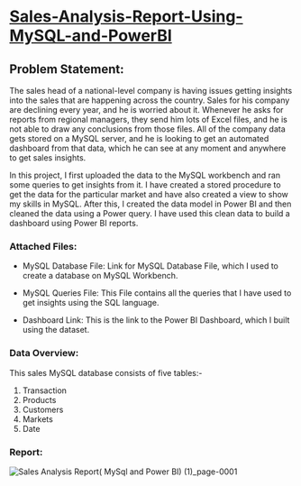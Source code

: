 # <u>Sales-Analysis-Report-Using-MySQL-and-PowerBI</u>

## Problem Statement:

The sales head of a national-level company is having issues getting insights into the sales that are happening across the country. Sales for his company are declining every year, and he is worried about it. Whenever he asks for reports from regional managers, they send him lots of Excel files, and he is not able to draw any conclusions from those files. All of the company data gets stored on a MySQL server, and he is looking to get an automated dashboard from that data, which he can see at any moment and anywhere to get sales insights.

In this project, I first uploaded the data to the MySQL workbench and ran some queries to get insights from it. I have created a stored procedure to get the data for the particular market and have also created a view to show my skills in MySQL. After this, I created the data model in Power BI and then cleaned the data using a Power query. I have used this clean data to build a dashboard using Power BI reports.

### Attached Files:

* MySQL Database File: Link for MySQL Database File, which I used to create a database on MySQL Workbench.

* MySQL Queries File: This File contains all the queries that I have used to get insights using the SQL language.

* Dashboard Link: This is the link to the Power BI Dashboard, which I built using the dataset. 

### Data Overview:

This sales MySQL database consists of five tables:- 

<ol>
<li>Transaction</li>
<li>Products</li>
<li>Customers</li>
<li>Markets</li>
<li>Date</li>  
</ol>

### Report:

![Sales Analysis Report( MySql and Power BI) (1)_page-0001](https://github.com/falakthapar/Sales-Analysis-Report-Using-MySQL-and-PowerBI/assets/138952488/31ae7a5f-4acc-4807-8358-af6f86d8d7ed)
